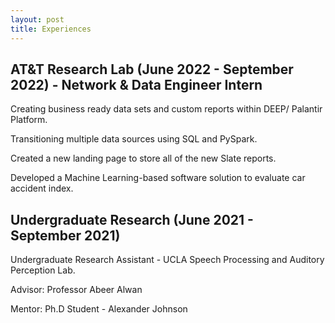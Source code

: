 ```yaml
---
layout: post
title: Experiences
---
```


## AT&T Research Lab (June 2022 - September 2022) - Network & Data Engineer Intern

Creating business ready data sets and custom reports within DEEP/ Palantir Platform.

Transitioning multiple data sources using SQL and PySpark.

Created a new landing page to store all of the new Slate reports.

Developed a Machine Learning-based software solution to evaluate car accident index.

## Undergraduate Research (June 2021 - September 2021)

Undergraduate Research Assistant - UCLA Speech Processing and Auditory Perception Lab.

Advisor: Professor Abeer Alwan

Mentor: Ph.D Student - Alexander Johnson
